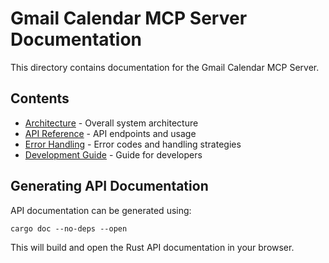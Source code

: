 # Gmail Calendar MCP Server Documentation

This directory contains documentation for the Gmail Calendar MCP Server.

## Contents

- [Architecture](architecture.md) - Overall system architecture
- [API Reference](api.md) - API endpoints and usage
- [Error Handling](errors.md) - Error codes and handling strategies
- [Development Guide](development.md) - Guide for developers

## Generating API Documentation

API documentation can be generated using:

```
cargo doc --no-deps --open
```

This will build and open the Rust API documentation in your browser.
